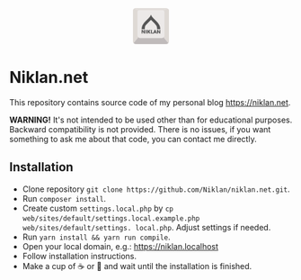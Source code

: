 <p align="center">
  <img src="./web/themes/custom/mechanical/logo.svg" alt="Niklan.net" width="64">
</p>

# Niklan.net

This repository contains source code of my personal blog <https://niklan.net>.

**WARNING!** It's not intended to be used other than for educational purposes. Backward compatibility is not provided. There is no issues, if you want something to ask me about that code, you can contact me directly.

## Installation

- Clone repository `git clone https://github.com/Niklan/niklan.net.git`.
- Run `composer install`.
- Create custom `settings.local.php` by `cp web/sites/default/settings.local.example.php web/sites/default/settings.
  local.php`. Adjust settings if needed.
- Run `yarn install && yarn run compile`.
- Open your local domain, e.g.: https://niklan.localhost
- Follow installation instructions.
- Make a cup of ☕ or 🍵 and wait until the installation is finished.
